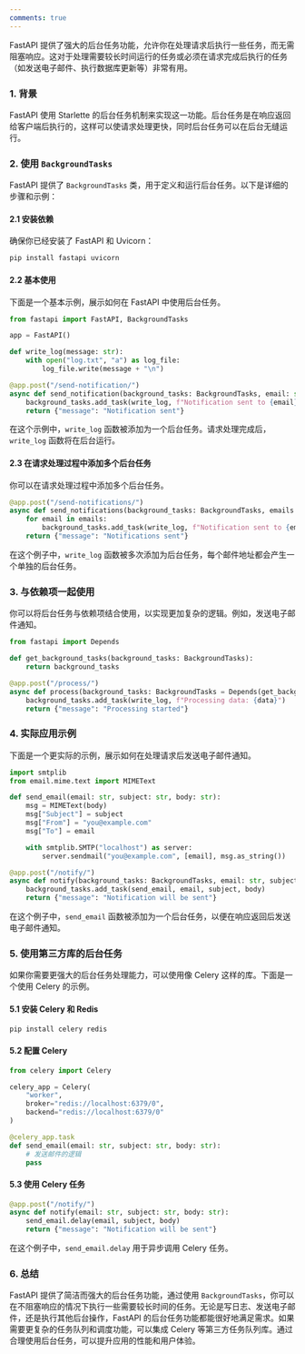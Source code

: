 ```yaml
---
comments: true
---
```


FastAPI 提供了强大的后台任务功能，允许你在处理请求后执行一些任务，而无需阻塞响应。这对于处理需要较长时间运行的任务或必须在请求完成后执行的任务（如发送电子邮件、执行数据库更新等）非常有用。

### 1. 背景

FastAPI 使用 Starlette 的后台任务机制来实现这一功能。后台任务是在响应返回给客户端后执行的，这样可以使请求处理更快，同时后台任务可以在后台无缝运行。

### 2. 使用 `BackgroundTasks`

FastAPI 提供了 `BackgroundTasks` 类，用于定义和运行后台任务。以下是详细的步骤和示例：

#### 2.1 安装依赖

确保你已经安装了 FastAPI 和 Uvicorn：

```bash
pip install fastapi uvicorn
```

#### 2.2 基本使用

下面是一个基本示例，展示如何在 FastAPI 中使用后台任务。

```python
from fastapi import FastAPI, BackgroundTasks

app = FastAPI()

def write_log(message: str):
    with open("log.txt", "a") as log_file:
        log_file.write(message + "\n")

@app.post("/send-notification/")
async def send_notification(background_tasks: BackgroundTasks, email: str, message: str):
    background_tasks.add_task(write_log, f"Notification sent to {email} with message: {message}")
    return {"message": "Notification sent"}
```

在这个示例中，`write_log` 函数被添加为一个后台任务。请求处理完成后，`write_log` 函数将在后台运行。

#### 2.3 在请求处理过程中添加多个后台任务

你可以在请求处理过程中添加多个后台任务。

```python
@app.post("/send-notifications/")
async def send_notifications(background_tasks: BackgroundTasks, emails: list[str], message: str):
    for email in emails:
        background_tasks.add_task(write_log, f"Notification sent to {email} with message: {message}")
    return {"message": "Notifications sent"}
```

在这个例子中，`write_log` 函数被多次添加为后台任务，每个邮件地址都会产生一个单独的后台任务。

### 3. 与依赖项一起使用

你可以将后台任务与依赖项结合使用，以实现更加复杂的逻辑。例如，发送电子邮件通知。

```python
from fastapi import Depends

def get_background_tasks(background_tasks: BackgroundTasks):
    return background_tasks

@app.post("/process/")
async def process(background_tasks: BackgroundTasks = Depends(get_background_tasks), data: dict):
    background_tasks.add_task(write_log, f"Processing data: {data}")
    return {"message": "Processing started"}
```

### 4. 实际应用示例

下面是一个更实际的示例，展示如何在处理请求后发送电子邮件通知。

```python
import smtplib
from email.mime.text import MIMEText

def send_email(email: str, subject: str, body: str):
    msg = MIMEText(body)
    msg["Subject"] = subject
    msg["From"] = "you@example.com"
    msg["To"] = email

    with smtplib.SMTP("localhost") as server:
        server.sendmail("you@example.com", [email], msg.as_string())

@app.post("/notify/")
async def notify(background_tasks: BackgroundTasks, email: str, subject: str, body: str):
    background_tasks.add_task(send_email, email, subject, body)
    return {"message": "Notification will be sent"}
```

在这个例子中，`send_email` 函数被添加为一个后台任务，以便在响应返回后发送电子邮件通知。

### 5. 使用第三方库的后台任务

如果你需要更强大的后台任务处理能力，可以使用像 Celery 这样的库。下面是一个使用 Celery 的示例。

#### 5.1 安装 Celery 和 Redis

```bash
pip install celery redis
```

#### 5.2 配置 Celery

```python
from celery import Celery

celery_app = Celery(
    "worker",
    broker="redis://localhost:6379/0",
    backend="redis://localhost:6379/0"
)

@celery_app.task
def send_email(email: str, subject: str, body: str):
    # 发送邮件的逻辑
    pass
```

#### 5.3 使用 Celery 任务

```python
@app.post("/notify/")
async def notify(email: str, subject: str, body: str):
    send_email.delay(email, subject, body)
    return {"message": "Notification will be sent"}
```

在这个例子中，`send_email.delay` 用于异步调用 Celery 任务。

### 6. 总结

FastAPI 提供了简洁而强大的后台任务功能，通过使用 `BackgroundTasks`，你可以在不阻塞响应的情况下执行一些需要较长时间的任务。无论是写日志、发送电子邮件，还是执行其他后台操作，FastAPI 的后台任务功能都能很好地满足需求。如果需要更复杂的任务队列和调度功能，可以集成 Celery 等第三方任务队列库。通过合理使用后台任务，可以提升应用的性能和用户体验。